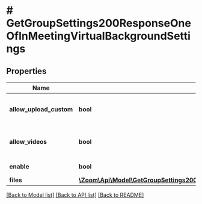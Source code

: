 # # GetGroupSettings200ResponseOneOfInMeetingVirtualBackgroundSettings

## Properties

Name | Type | Description | Notes
------------ | ------------- | ------------- | -------------
**allow_upload_custom** | **bool** | Allow users to upload custom backgrounds. | [optional]
**allow_videos** | **bool** | Allow use of videos for virtual backgrounds. | [optional]
**enable** | **bool** | Enable virtual background. | [optional]
**files** | [**\Zoom\Api\Model\GetGroupSettings200ResponseOneOfInMeetingVirtualBackgroundSettingsFilesInner[]**](GetGroupSettings200ResponseOneOfInMeetingVirtualBackgroundSettingsFilesInner.md) |  | [optional]

[[Back to Model list]](../../README.md#models) [[Back to API list]](../../README.md#endpoints) [[Back to README]](../../README.md)
